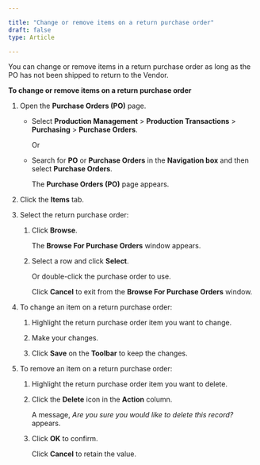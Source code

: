```yaml
---

title: "Change or remove items on a return purchase order"
draft: false
type: Article

---
```


You can change or remove items in a return purchase order as long as the PO has not been shipped to return to the Vendor.

**To change or remove items on a return purchase order**

1. Open the **Purchase Orders (PO)** page.

    - Select **Production Management** > **Production Transactions** > **Purchasing** > **Purchase Orders**.

       Or

    - Search for **PO** or **Purchase Orders** in the **Navigation box** and then select **Purchase Orders**.

       The **Purchase Orders (PO)** page appears.

2. Click the **Items** tab.

3. Select the return purchase order:

    1. Click **Browse**.

        The **Browse For Purchase Orders** window appears.

    2. Select a row and click **Select**.

        Or double-click the purchase order to use.

        Click **Cancel** to exit from the **Browse For Purchase Orders** window.

4. To change an item on a return purchase order:

    1. Highlight the return purchase order item you want to change.

    2. Make your changes.

    3. Click **Save** on the **Toolbar** to keep the changes.

5. To remove an item on a return purchase order:

    1. Highlight the return purchase order item you want to delete.

    2. Click the **Delete** icon in the **Action** column.

        A message, *Are you sure you would like to delete this record?* appears.

    3. Click **OK** to confirm.

        Click **Cancel** to retain the value.

​
